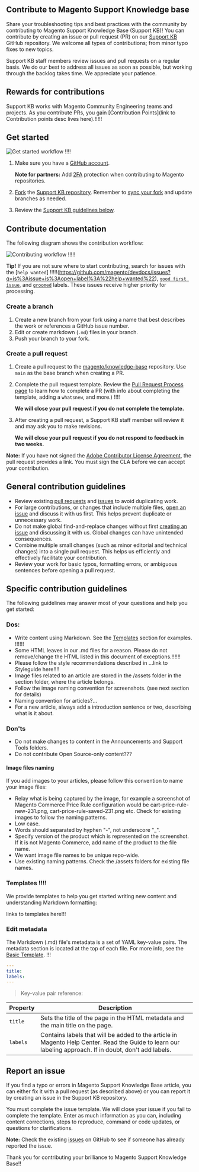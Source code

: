 
## Contribute to Magento Support Knowledge base

Share your troubleshooting tips and best practices with the community by contributing to Magento Support Knowledge Base (Support KB)!
You can contribute by creating an issue or pull request (PR) on our [Support KB](https://github.com/magento/knowledge-base) GitHub repository.
We welcome all types of contributions; from minor typo fixes to new topics.

Support KB staff members review issues and pull requests on a regular basis. We do our best to address all issues as soon as possible, but working through the backlog takes time. We appreciate your patience.

## Rewards for contributions

Support KB works with Magento Community Engineering teams and projects.
As you contribute PRs, you gain [Contribution Points](link to Contribution points desc lives here).!!!!!


## Get started


![Get started workflow](https://github.com/magento-kb/knowledge-base/wiki/contributor-start.png) !!!!

1. Make sure you have a [GitHub account](https://github.com/signup/free).

    **Note for partners:** Add [2FA](https://devdocs.magento.com/contributor-guide/contributing.html#two-factor) protection when contributing to Magento repositories.

1. [Fork](https://help.github.com/articles/fork-a-repo/) the [Support KB repository](https://github.com/magento/knowledge-base). Remember to [sync your fork](https://help.github.com/articles/syncing-a-fork/) and update branches as needed.
1. Review the [Support KB guidelines below](#contribution-guidelines).


## Contribute documentation

The following diagram shows the contribution workflow:

![Contributing workflow](https://devdocs.magento.com/common/images/contribute-write-submit-pr.png) !!!!!

**Tip!** If you are not sure where to start contributing, search for issues with the [`help wanted`] !!!!!(https://github.com/magento/devdocs/issues?q=is%3Aissue+is%3Aopen+label%3A%22help+wanted%22), [`good first issue`](https://github.com/magento/devdocs/issues?q=is%3Aissue+is%3Aopen+label%3A%22good+first+issue%22), and [`groomed`](https://github.com/magento/devdocs/issues?q=is:issue+is:open+label:%22groomed%22) labels. These issues receive higher priority for processing.

### Create a branch

1. Create a new branch from your fork using a name that best describes the work or references a GitHub issue number.
1. Edit or create markdown (`.md`) files in your branch.
1. Push your branch to your fork.

### Create a pull request

1. Create a pull request to the [magento/knowledge-base](https://github.com/magento/knowledge-base) repository. Use `main` as the base branch when creating a PR. 

1. Complete the pull request template. Review the [Pull Request Process page](https://github.com/magento/devdocs/wiki/Pull-Request-Process) to learn how to complete a PR (with info about completing the template, adding a `whatsnew`, and more.) !!!!

    **We will close your pull request if you do not complete the template.**

1. After creating a pull request, a Support KB staff member will review it and may ask you to make revisions.

    **We will close your pull request if you do not respond to feedback in two weeks.**

**Note:** If you have not signed the [Adobe Contributor License Agreement](https://opensource.adobe.com/cla.html), the pull request provides a link. You must sign the CLA before we can accept your contribution.

## General contribution guidelines
-  Review existing [pull requests](https://github.com/magento/knowledge-base/pulls) and [issues](https://github.com/magento/knowledge-base/issues) to avoid duplicating work.
-  For large contributions, or changes that include multiple files, [open an issue](#report-an-issue) and discuss it with us first. This helps prevent duplicate or unnecessary work.
-  Do not make global find-and-replace changes without first [creating an issue](https://github.com/magento/knowledge-base/issues/new/choose) and discussing it with us. Global changes can have unintended consequences.
-  Combine multiple small changes (such as minor editorial and technical changes) into a single pull request. This helps us efficiently and effectively facilitate your contribution.
-  Review your work for basic typos, formatting errors, or ambiguous sentences before opening a pull request.

## Specific contribution guidelines

The following guidelines may answer most of your questions and help you get started:

### Dos:

-  Write content using Markdown. See the [Templates](#templates) section for examples. !!!!!!
-  Some HTML leaves in our .md files for a reason. Please do not remove/change the HTML listed in this document of exceptions.!!!!!!
- Please follow the style recommendations described in ...link to Styleguide here!!!!
- Image files related to an article are stored in the /assets folder in the section folder, where the article belongs.
- Follow the image naming convention for screenshots. (see next section for details)
- Naming convention for articles?...
- For a new article, always add a introduction sentence or two, describing what is it about.

### Don'ts
- Do not make changes to content in the Announcements and Support Tools folders. 
- Do not contribute Open Source-only content???

#### Image files naming 

If you add images to your articles, please follow this convention to name your image files:

* Relay what is being captured by the image, for example a screenshot of Magento Commerce Price Rule configuration would be cart-price-rule-new-231.png, cart-price-rule-saved-231.png etc. Check for existing images to follow the naming patterns.
* Low case.
* Words should separated by hyphen "-", not underscore "_".
* Specify version of the product which is represented on the screenshot. If it is not Magento Commerce, add name of the product to the file name.
* We want image file names to be unique repo-wide.
* Use existing naming patterns. Check the /assets folders for existing file names.

### Templates !!!!

We provide templates to help you get started writing new content and understanding Markdown formatting:

links to templates here!!!


### Edit metadata

The Markdown (.md) file's metadata is a set of YAML key-value pairs. The metadata section is located at the top of each file. For more info, see the [Basic Template](https://devdocs.magento.com/contributor-guide/templates/basic_template.html). !!!

```yaml
---
title:
labels:
---
```

> Key-value pair reference:

| Property  | Description |
| ------------- | ---------- |
| `title`       | Sets the title of the page in the HTML metadata and the main title on the page.  |
| `labels` | Contains labels that will be added to the article in Magento Help Center. Read the Guide to learn our labeling approach. If in doubt, don't add labels. |

## Report an issue

If you find a typo or errors in Magento Support Knowledge Base article, you can either fix it with a pull request (as described above) or you can report it by creating an issue in the Support KB repository.

You must complete the issue template. We will close your issue if you fail to complete the template. Enter as much information as you can, including content corrections, steps to reproduce, command or code updates, or questions for clarifications.

**Note:** Check the existing [issues](https://github.com/magento/knowledge-base/issues) on GitHub to see if someone has already reported the issue.


Thank you for contributing your brilliance to Magento Support Knowledge Base!!
